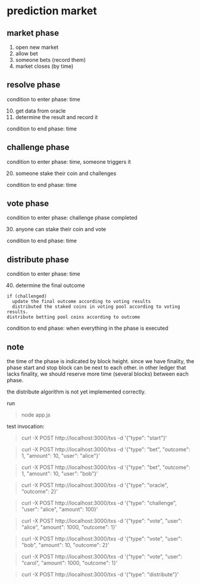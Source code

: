 prediction market
=======================

## market phase
1. open new market
2. allow bet
3. someone bets (record them)
4. market closes (by time)

## resolve phase

condition to enter phase: time

10. get data from oracle
11. determine the result and record it

condition to end phase: time

## challenge phase

condition to enter phase: time, someone triggers it

20. someone stake their coin and challenges

condition to end phase: time

## vote phase

condition to enter phase: challenge phase completed

30. anyone can stake their coin and vote

condition to end phase: time

## distribute phase
condition to enter phase: time

40. determine the final outcome

```
if (challenged)
  update the final outcome according to voting results
  distributed the staked coins in voting pool according to voting results.
distribute betting pool coins according to outcome
```

condition to end phase: when everything in the phase is executed



## note

the time of the phase is indicated by block height.  since we have finality, the
phase start and stop block can be next to each other.  in other ledger that
lacks finality, we should reserve more time (several blocks) between each phase.  


the distribute algorithm is not yet implemented correctly.



run
> node app.js


test invocation:

> curl -X POST http://localhost:3000/txs -d '{"type": "start"}'

> curl -X POST http://localhost:3000/txs -d '{"type": "bet", "outcome": 1, "amount": 10, "user": "alice"}'

> curl -X POST http://localhost:3000/txs -d '{"type": "bet", "outcome": 1, "amount": 10, "user": "bob"}'

> curl -X POST http://localhost:3000/txs -d '{"type": "oracle", "outcome": 2}'

> curl -X POST http://localhost:3000/txs -d '{"type": "challenge", "user": "alice", "amount": 100}'

> curl -X POST http://localhost:3000/txs -d '{"type": "vote", "user": "alice", "amount": 1000, "outcome": 1}'

> curl -X POST http://localhost:3000/txs -d '{"type": "vote", "user": "bob", "amount": 10, "outcome": 2}'

> curl -X POST http://localhost:3000/txs -d '{"type": "vote", "user": "carol", "amount": 1000, "outcome": 1}'

> curl -X POST http://localhost:3000/txs -d '{"type": "distribute"}'
